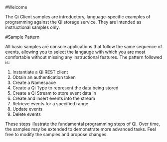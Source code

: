 #Welcome

The Qi Client samples are introductory, language-specific examples of programming against the Qi storage service.  They are intended as instructional samples only.  

#Sample Pattern

All basic samples are console applications that follow the same sequence of events, allowing you to select the langauge with which you are most comfortable without missing any instructional features.  The pattern followed is:

1. Instantiate a Qi REST client
2. Obtain an authentication token
3. Create a Namespace
4. Create a Qi Type to represent the data being stored
5. Create a Qi Stream to store event data in
6. Create and insert events into the stream
7. Retrieve events for a specified range
8. Update events
9. Delete events

These steps illustrate the fundamental programming steps of Qi.  Over time, the samples may be extended to demonstrate more advanced tasks.  Feel free to modify the samples and propose changes.
